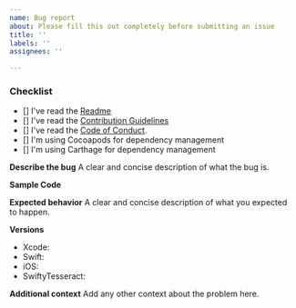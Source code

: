 ```yaml
---
name: Bug report
about: Please fill this out completely before submitting an issue
title: ''
labels: ''
assignees: ''

---
```

<!-- Thanks for contributing to SwiftyTesseract! Before you submit your Bug Report, please make sure to check the following boxes by putting an x in the [ ] (don't: [x ], [ x], do: [x]) -->

### Checklist
- [] I've read the [Readme](https://github.com/SwiftyTesseract/SwiftyTesseract/blob/master/README.md)
- [] I've read the [Contribution Guidelines](https://github.com/SwiftyTesseract/SwiftyTesseract/blob/master/CONTRIBUTING.md)
- [] I've read the [Code of Conduct](https://github.com/SwiftyTesseract/SwiftyTesseract/blob/master/CODE_OF_CONDUCT.md).
- [] I'm using Cocoapods <!--Insert version here--> for dependency management
- [] I'm using Carthage <!--Insert version here--> for dependency management

**Describe the bug**
A clear and concise description of what the bug is.

**Sample Code**
<!-- Provide a link to a repo containing sample code that illustrates your problem. No dropbox or other file sharing to download zips will be accepted. -->

**Expected behavior**
A clear and concise description of what you expected to happen.

**Versions**
* Xcode:
* Swift:
* iOS:
* SwiftyTesseract:

**Additional context**
Add any other context about the problem here.

